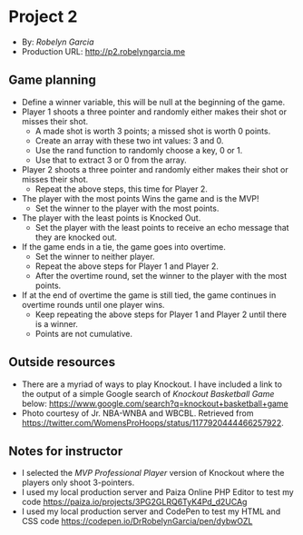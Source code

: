 # Project 2
+ By: *Robelyn Garcia*
+ Production URL: <http://p2.robelyngarcia.me>

## Game planning
* Define a winner variable, this will be null at the beginning of the game.
* Player 1 shoots a three pointer and randomly either makes their shot or misses their shot.
     * A made shot is worth 3 points; a missed shot is worth 0 points.
     * Create an array with these two int values: 3 and 0.
     * Use the rand function to randomly choose a key, 0 or 1.
     * Use that to extract 3 or 0 from the array.
* Player 2 shoots a three pointer and randomly either makes their shot or misses their shot.
     * Repeat the above steps, this time for Player 2.
* The player with the most points Wins the game and is the MVP!
     * Set the winner to the player with the most points.
* The player with the least points is Knocked Out.
     * Set the player with the least points to receive an echo message that they are knocked out.
* If the game ends in a tie, the game goes into overtime.
     * Set the winner to neither player.
     * Repeat the above steps for Player 1 and Player 2.
     * After the overtime round, set the winner to the player with the most points.
* If at the end of overtime the game is still tied, the game continues in overtime rounds until one player wins.
     * Keep repeating the above steps for Player 1 and Player 2 until there is a winner.
     * Points are not cumulative.


## Outside resources
+ There are a myriad of ways to play Knockout.  I have included a link to the output of a simple Google search of *Knockout Basketball Game* below:
<https://www.google.com/search?q=knockout+basketball+game>
+ Photo courtesy of Jr. NBA-WNBA and WBCBL. Retrieved from <https://twitter.com/WomensProHoops/status/1177920444466257922>. 

## Notes for instructor
+ I selected the *MVP Professional Player* version of Knockout where the players only shoot 3-pointers.
+ I used my local production server and Paiza Online PHP Editor to test my code https://paiza.io/projects/3PG2GLRQ6TyK4Pd_d2UCAg
+ I used my local production server and CodePen to test my HTML and CSS code
https://codepen.io/DrRobelynGarcia/pen/dybwOZL


